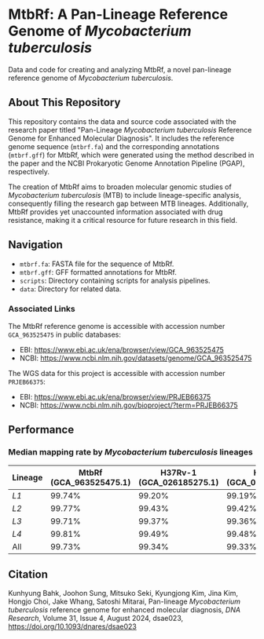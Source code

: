 # MtbRf: A Pan-Lineage Reference Genome of _Mycobacterium tuberculosis_

Data and code for creating and analyzing MtbRf, a novel pan-lineage reference genome of _Mycobacterium tuberculosis_.

## About This Repository

This repository contains the data and source code associated with the research paper titled "Pan-Lineage _Mycobacterium tuberculosis_ Reference Genome for Enhanced Molecular Diagnosis". It includes the reference genome sequence (`mtbrf.fa`) and the corresponding annotations (`mtbrf.gff`) for MtbRf, which were generated using the method described in the paper and the NCBI Prokaryotic Genome Annotation Pipeline (PGAP), respectively.

The creation of MtbRf aims to broaden molecular genomic studies of _Mycobacterium tuberculosis_ (MTB) to include lineage-specific analysis, consequently filling the research gap between MTB lineages. Additionally, MtbRf provides yet unaccounted information associated with drug resistance, making it a critical resource for future research in this field.

## Navigation

- `mtbrf.fa`: FASTA file for the sequence of MtbRf.
- `mtbrf.gff`: GFF formatted annotations for MtbRf.
- `scripts`: Directory containing scripts for analysis pipelines.
- `data`: Directory for related data.

### Associated Links

The MtbRf reference genome is accessible with accession number `GCA_963525475` in public databases:
- EBI: https://www.ebi.ac.uk/ena/browser/view/GCA_963525475
- NCBI: https://www.ncbi.nlm.nih.gov/datasets/genome/GCA_963525475

The WGS data for this project is accessible with accession number `PRJEB66375`:
- EBI: https://www.ebi.ac.uk/ena/browser/view/PRJEB66375
- NCBI: https://www.ncbi.nlm.nih.gov/bioproject/?term=PRJEB66375

## Performance

### Median mapping rate by _Mycobacterium tuberculosis_ lineages

| **Lineage** | **MtbRf (GCA_963525475.1)** | **H37Rv-1 (GCA_026185275.1)** | **H37Rv (GCA_000195955.2)** |
|-------------|-----------------------------|-------------------------------|-----------------------------|
| _L1_        | 99.74%                      | 99.20%                        | 99.19%                      |
| _L2_        | 99.77%                      | 99.43%                        | 99.42%                      |
| _L3_        | 99.71%                      | 99.37%                        | 99.36%                      |
| _L4_        | 99.81%                      | 99.49%                        | 99.48%                      |
| All         | 99.73%                      | 99.34%                        | 99.33%                      |

## Citation

Kunhyung Bahk, Joohon Sung, Mitsuko Seki, Kyungjong Kim, Jina Kim, Hongjo Choi, Jake Whang, Satoshi Mitarai, Pan-lineage *Mycobacterium tuberculosis* reference genome for enhanced molecular diagnosis, *DNA Research*, Volume 31, Issue 4, August 2024, dsae023, https://doi.org/10.1093/dnares/dsae023
